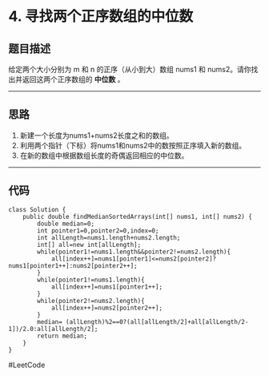 # 4. 寻找两个正序数组的中位数
## 题目描述
给定两个大小分别为 m 和 n 的正序（从小到大）数组 nums1 和 nums2。请你找出并返回这两个正序数组的 **中位数** 。
- - - -
## 思路
1. 新建一个长度为nums1+nums2长度之和的数组。
2. 利用两个指针（下标）将nums1和nums2中的数按照正序填入新的数组。
3. 在新的数组中根据数组长度的奇偶返回相应的中位数。
- - - -
## 代码
```
class Solution {
    public double findMedianSortedArrays(int[] nums1, int[] nums2) {
        double median=0;
        int pointer1=0,pointer2=0,index=0;
        int allLength=nums1.length+nums2.length;
        int[] all=new int[allLength];
        while(pointer1!=nums1.length&&pointer2!=nums2.length){
            all[index++]=nums1[pointer1]<=nums2[pointer2]?nums1[pointer1++]:nums2[pointer2++];
        }
        while(pointer1!=nums1.length){
            all[index++]=nums1[pointer1++];
        }
        while(pointer2!=nums2.length){
            all[index++]=nums2[pointer2++];
        }
        median= (allLength)%2==0?(all[allLength/2]+all[allLength/2-1])/2.0:all[allLength/2];
        return median;
    }
}
```
#LeetCode